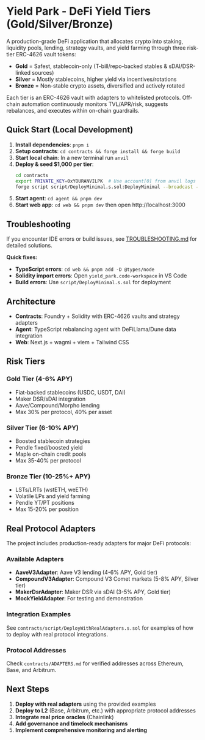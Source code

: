 # Yield Park - DeFi Yield Tiers (Gold/Silver/Bronze)

A production-grade DeFi application that allocates crypto into staking, liquidity pools, lending, strategy vaults, and yield farming through three risk-tier ERC-4626 vault tokens:

- **Gold** = Safest, stablecoin-only (T-bill/repo-backed stables & sDAI/DSR-linked sources)
- **Silver** = Mostly stablecoins, higher yield via incentives/rotations  
- **Bronze** = Non-stable crypto assets, diversified and actively rotated

Each tier is an ERC-4626 vault with adapters to whitelisted protocols. Off-chain automation continuously monitors TVL/APR/risk, suggests rebalances, and executes within on-chain guardrails.

## Quick Start (Local Development)

1. **Install dependencies**: `pnpm i`
2. **Setup contracts**: `cd contracts && forge install && forge build`
3. **Start local chain**: In a new terminal run `anvil`
4. **Deploy & seed $1,000 per tier**: 
   ```bash
   cd contracts
   export PRIVATE_KEY=0xYOURANVILPK  # Use account[0] from anvil logs
   forge script script/DeployMinimal.s.sol:DeployMinimal --broadcast --rpc-url http://127.0.0.1:8545
   ```
5. **Start agent**: `cd agent && pnpm dev`
6. **Start web app**: `cd web && pnpm dev` then open http://localhost:3000

## Troubleshooting

If you encounter IDE errors or build issues, see [TROUBLESHOOTING.md](TROUBLESHOOTING.md) for detailed solutions.

**Quick fixes:**
- **TypeScript errors**: `cd web && pnpm add -D @types/node`
- **Solidity import errors**: Open `yield_park.code-workspace` in VS Code
- **Build errors**: Use `script/DeployMinimal.s.sol` for deployment

## Architecture

- **Contracts**: Foundry + Solidity with ERC-4626 vaults and strategy adapters
- **Agent**: TypeScript rebalancing agent with DeFiLlama/Dune data integration
- **Web**: Next.js + wagmi + viem + Tailwind CSS

## Risk Tiers

### Gold Tier (4-6% APY)
- Fiat-backed stablecoins (USDC, USDT, DAI)
- Maker DSR/sDAI integration
- Aave/Compound/Morpho lending
- Max 30% per protocol, 40% per asset

### Silver Tier (6-10% APY)  
- Boosted stablecoin strategies
- Pendle fixed/boosted yield
- Maple on-chain credit pools
- Max 35-40% per protocol

### Bronze Tier (10-25%+ APY)
- LSTs/LRTs (wstETH, weETH)
- Volatile LPs and yield farming
- Pendle YT/PT positions
- Max 15-20% per position

## Real Protocol Adapters

The project includes production-ready adapters for major DeFi protocols:

### Available Adapters
- **AaveV3Adapter**: Aave V3 lending (4-6% APY, Gold tier)
- **CompoundV3Adapter**: Compound V3 Comet markets (5-8% APY, Silver tier)  
- **MakerDsrAdapter**: Maker DSR via sDAI (3-5% APY, Gold tier)
- **MockYieldAdapter**: For testing and demonstration

### Integration Examples
See `contracts/script/DeployWithRealAdapters.s.sol` for examples of how to deploy with real protocol integrations.

### Protocol Addresses
Check `contracts/ADAPTERS.md` for verified addresses across Ethereum, Base, and Arbitrum.

## Next Steps



1. **Deploy with real adapters** using the provided examples
2. **Deploy to L2** (Base, Arbitrum, etc.) with appropriate protocol addresses
3. **Integrate real price oracles** (Chainlink)
4. **Add governance and timelock mechanisms**
5. **Implement comprehensive monitoring and alerting**
